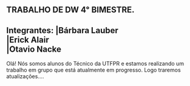TRABALHO DE DW 4° BIMESTRE.
----------------------------------------------------------------------------
Integrantes:
  |Bárbara Lauber<br>
  |Erick Alair<br>
  |Otavio Nacke<br>
----------------------------------------------------------------------------
Olá! Nós somos alunos do Técnico da UTFPR e estamos realizando um 
trabalho em grupo que está atualmente em progresso. Logo traremos atualizações.... 
